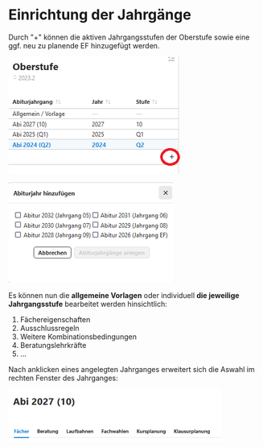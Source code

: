 # Einrichtung der Jahrgänge
Durch "+" können die aktiven Jahrgangsstufen der Oberstufe sowie eine ggf. neu zu planende EF hinzugefügt werden.  

![Jahrgang-anlegen_1](./graphics/SVWS_Oberstufe_Jahrganganlegen_1.png) 

![Jahrgang-anlegen_2](./graphics/SVWS_Oberstufe_Jahrganganlegen_2.png)  

Es können nun die **allgemeine Vorlagen** oder individuell **die jeweilige Jahrgangsstufe** bearbeitet werden hinsichtlich:
1. Fächereigenschaften
2. Ausschlussregeln
3. Weitere Kombinationsbedingungen
4. Beratungslehrkräfte
5. ...

Nach anklicken eines angelegten Jahrganges erweitert sich die Aswahl im rechten Fenster des Jahrganges:

![Jahrgang-anlegen_2](./graphics/SVWS_Oberstufe_Uebersicht_1.png) 